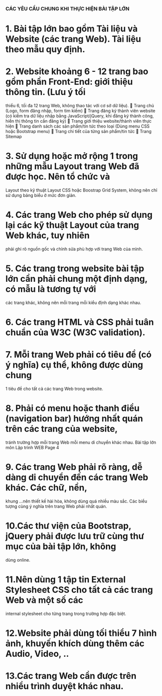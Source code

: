 ### CÁC YÊU CẦU CHUNG KHI THỰC HIỆN BÀI TẬP LỚN 
# 1. Bài tập lớn bao gồm Tài liệu và Website (các trang Web). Tài liệu theo mẫu quy định. 
# 2. Website khoảng 6 - 12 trang bao gồm phần Front-End: giới thiệu thông tin. (Lưu ý tối 
thiểu 6, tối đa 12 trang Web, không thao tác với cơ sở dữ liệu). 
 Trang chủ (Logo, form đăng nhập, form tìm kiếm) 
 Trang đăng ký thành viên website (có kiểm tra dữ liệu nhập bằng JavaScript/jQuery, 
khi đăng ký thành công, hiển thị thông tin cần đăng ký) 
 Trang giới thiệu website/thành viên thực hiện 
 Trang danh sách các sản phẩm/tin tức theo loại (Dùng menu CSS hoặc Bootstrap 
menu) 
 Trang chi tiết của từng sản phẩm/tin tức 
 Trang Sitemap 
#  3. Sử dụng hoặc mở rộng 1 trong những mẫu Layout trang Web đã được học. Nên tổ chức và 
Layout theo kỹ thuật Layout CSS hoặc Boostrap Grid System, không nên chỉ sử dụng bảng 
biểu ở mức đơn giản. 
# 4. Các trang Web cho phép sử dụng lại các kỹ thuật Layout của trang Web khác, tuy nhiên 
phải ghi rõ nguồn gốc và chỉnh sửa phù hợp với trang Web của mình. 
# 5. Các trang trong website bài tập lớn cần phải chung một định dạng, có mẫu là tương tự với 
các trang khác, không nên mỗi trang mỗi kiểu định dạng khác nhau. 
# 6. Các trang HTML và CSS phải tuân chuẩn của W3C (W3C validation). 
# 7. Mỗi trang Web phải có tiêu đề <title> </title>(có ý nghĩa) cụ thể, không được dùng chung 
1 tiêu đề cho tất cả các trang Web trong website. 
# 8. Phải có menu hoặc thanh điều (navigation bar) hướng nhất quán trên các trang của website, 
tránh trường hợp mỗi trang Web mỗi menu di chuyển khác nhau. 
Bài tập lớn môn Lập trình WEB Page 4 
# 9. Các trang Web phải rõ ràng, dễ dàng di chuyển đến các trang Web khác. Các chữ, nền, 
khung …nên thiết kế hài hòa, không dùng quá nhiều màu sắc. Các biểu tượng cùng ý nghĩa 
trên trang Web phải nhất quán. 
# 10.Các thư viện của Bootstrap, jQuery phải được lưu trữ cùng thư mục của bài tập lớn, không 
dùng online. 
# 11.Nên dùng 1 tập tin External Stylesheet CSS cho tất cả các trang Web và một số các 
internal stylesheet cho từng trang trong trường hợp đặc biệt. 
# 12.Website phải dùng tối thiểu 7 hình ảnh, khuyến khích dùng thêm các Audio, Video, .. 
# 13.Các trang Web cần được trên nhiều trình duyệt khác nhau.
